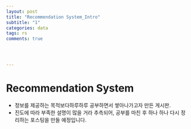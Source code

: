 ```yaml
---
layout: post
title: "Recommendation System_Intro"
subtitle: "1"
categories: data
tags: rs
comments: true




---
```




# Recommendation System

- 정보를 제공하는 목적보다하루하루 공부하면서 쌓아나가고자 만든 게시판.
- 진도에 따라 부족한 설명이 많을 거라 추측되어, 공부를 마친 후 하나 하나 다시 정리하는 포스팅을 만들 예정입니다.